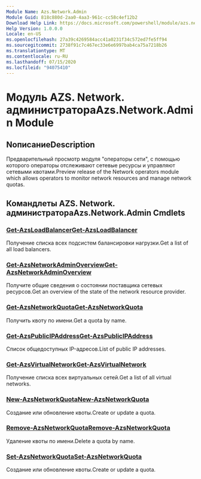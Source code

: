 ```yaml
---
Module Name: Azs.Network.Admin
Module Guid: 818c880d-2aa0-4aa3-961c-cc58c4ef12b2
Download Help Link: https://docs.microsoft.com/powershell/module/azs.network.admin
Help Version: 1.0.0.0
Locale: en-US
ms.openlocfilehash: 27a39c4269584acc41a0231f34c572ed7fe5ff94
ms.sourcegitcommit: 2738f91c7c467ec33e6e6997bab4ca75a7218b26
ms.translationtype: MT
ms.contentlocale: ru-RU
ms.lasthandoff: 07/15/2020
ms.locfileid: "94075410"
---
```

# <span data-ttu-id="787dd-101">Модуль AZS. Network. администратора</span><span class="sxs-lookup"><span data-stu-id="787dd-101">Azs.Network.Admin Module</span></span>
## <span data-ttu-id="787dd-102">Nописание</span><span class="sxs-lookup"><span data-stu-id="787dd-102">Description</span></span>
<span data-ttu-id="787dd-103">Предварительный просмотр модуля "операторы сети", с помощью которого операторы отслеживают сетевые ресурсы и управляют сетевыми квотами.</span><span class="sxs-lookup"><span data-stu-id="787dd-103">Preview release of the Network operators module which allows operators to monitor network resources and manage network quotas.</span></span>

## <span data-ttu-id="787dd-104">Командлеты AZS. Network. администратора</span><span class="sxs-lookup"><span data-stu-id="787dd-104">Azs.Network.Admin Cmdlets</span></span>
### [<span data-ttu-id="787dd-105">Get-AzsLoadBalancer</span><span class="sxs-lookup"><span data-stu-id="787dd-105">Get-AzsLoadBalancer</span></span>](Get-AzsLoadBalancer.md)
<span data-ttu-id="787dd-106">Получение списка всех подсистем балансировки нагрузки.</span><span class="sxs-lookup"><span data-stu-id="787dd-106">Get a list of all load balancers.</span></span>

### [<span data-ttu-id="787dd-107">Get-AzsNetworkAdminOverview</span><span class="sxs-lookup"><span data-stu-id="787dd-107">Get-AzsNetworkAdminOverview</span></span>](Get-AzsNetworkAdminOverview.md)
<span data-ttu-id="787dd-108">Получите общие сведения о состоянии поставщика сетевых ресурсов.</span><span class="sxs-lookup"><span data-stu-id="787dd-108">Get an overview of the state of the network resource provider.</span></span>

### [<span data-ttu-id="787dd-109">Get-AzsNetworkQuota</span><span class="sxs-lookup"><span data-stu-id="787dd-109">Get-AzsNetworkQuota</span></span>](Get-AzsNetworkQuota.md)
<span data-ttu-id="787dd-110">Получить квоту по имени.</span><span class="sxs-lookup"><span data-stu-id="787dd-110">Get a quota by name.</span></span>

### [<span data-ttu-id="787dd-111">Get-AzsPublicIPAddress</span><span class="sxs-lookup"><span data-stu-id="787dd-111">Get-AzsPublicIPAddress</span></span>](Get-AzsPublicIPAddress.md)
<span data-ttu-id="787dd-112">Список общедоступных IP-адресов.</span><span class="sxs-lookup"><span data-stu-id="787dd-112">List of public IP addresses.</span></span>

### [<span data-ttu-id="787dd-113">Get-AzsVirtualNetwork</span><span class="sxs-lookup"><span data-stu-id="787dd-113">Get-AzsVirtualNetwork</span></span>](Get-AzsVirtualNetwork.md)
<span data-ttu-id="787dd-114">Получение списка всех виртуальных сетей.</span><span class="sxs-lookup"><span data-stu-id="787dd-114">Get a list of all virtual networks.</span></span>

### [<span data-ttu-id="787dd-115">New-AzsNetworkQuota</span><span class="sxs-lookup"><span data-stu-id="787dd-115">New-AzsNetworkQuota</span></span>](New-AzsNetworkQuota.md)
<span data-ttu-id="787dd-116">Создание или обновление квоты.</span><span class="sxs-lookup"><span data-stu-id="787dd-116">Create or update a quota.</span></span>

### [<span data-ttu-id="787dd-117">Remove-AzsNetworkQuota</span><span class="sxs-lookup"><span data-stu-id="787dd-117">Remove-AzsNetworkQuota</span></span>](Remove-AzsNetworkQuota.md)
<span data-ttu-id="787dd-118">Удаление квоты по имени.</span><span class="sxs-lookup"><span data-stu-id="787dd-118">Delete a quota by name.</span></span>

### [<span data-ttu-id="787dd-119">Set-AzsNetworkQuota</span><span class="sxs-lookup"><span data-stu-id="787dd-119">Set-AzsNetworkQuota</span></span>](Set-AzsNetworkQuota.md)
<span data-ttu-id="787dd-120">Создание или обновление квоты.</span><span class="sxs-lookup"><span data-stu-id="787dd-120">Create or update a quota.</span></span>


